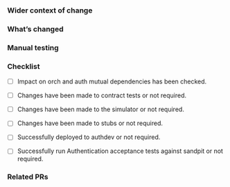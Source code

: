 ### Wider context of change

<!-- Short explanation of why this change is required and how it fits into larger initiatives. For example:

As part of the max age initiative, Orch need to return the auth_time claim in the ID token to RPs. This is so that RPs can compare max_age, auth_time and the current time, to determine if the ID token is valid.
-->

### What’s changed

<!-- What’s changed in this PR. For example:

The auth_time claim is retrieved from the auth code exchange data store, and then added to all token responses (not just when the RP includes max age in the authorize request). Implementation is feature flagged and enabled in all envs except production. As this change is RP facing, it needs to be tested in integration and RPs made aware of the changes before releasing to production.
-->

### Manual testing

<!-- Describe the manual testing completed. For example:

Deployed to Orch dev and observed the following succesful test cases:
- max age not set, sign in 2FA journey, claims returned
- max age not set, no sign in journey, claims returned
- max age 0 forces reauthentication
- max age 1234 does not force reauthentication
- max age 5 forces reauthentication
- max age -3 fails with appropriate error message
- max age “abc” fails with appropriate error message
-->

### Checklist

<!-- Be careful when making changes to code in 'shared' components where each team has a copy.
Check with counterparts to see if changes need to be made in the other team's code.
In particular pay attention to classes representing Session data where changes need to be applied on both sides to avoid deserialization errors.
-->

- [ ] Impact on orch and auth mutual dependencies has been checked.

<!-- Changes required to contract tests?
If there are changes to the API interaction between Orchestration and other services, the contract tests may need updating
-->

- [ ] Changes have been made to contract tests or not required.

<!-- Changes required to the simulator?
If there are RP facing changes then this may need to be reflected in updates to [simulator](https://github.com/govuk-one-login/simulator).
-->

- [ ] Changes have been made to the simulator or not required.

<!-- Changes required to the stubs?
eg. RP / IPV / SPOT / Auth stub
-->

- [ ] Changes have been made to stubs or not required.

<!-- Deployed to authdev?
If this is a session split change, please check that it can be deployed to either authdev1 or authdev2. See [slack](https://gds.slack.com/archives/C060UE8NSP4/p1733137845652609).
-->

- [ ] Successfully deployed to authdev or not required.

<!-- Run Authentication acceptance tests against sandpit?
As Orch code reaches production faster than Auth code, if this change could affect Auth, please run [Authentication acceptance tests](https://github.com/govuk-one-login/authentication-acceptance-tests) against sandpit.
-->

- [ ] Successfully run Authentication acceptance tests against sandpit or not required.

### Related PRs

<!-- Links to PRs in other repositories that are relevant to this PR.

This could be:
  - PRs that depend on this one
  - PRs this one depends on
  - If this work is being duplicated in other repos, other PRs
  - PRs which just provide context to this one.

Delete this section if not needed! -->
